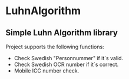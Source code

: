 # LuhnAlgorithm
## Simple Luhn Algorithm library

Project supports the following functions:
- Check Swedish "Personnummer" if it´s valid.
- Check Swedish OCR number if it´s correct.
- Mobile ICC number check.
